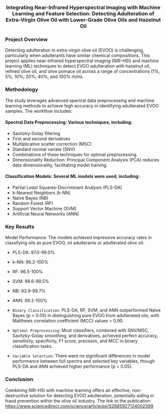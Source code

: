 ### <center><b>Integrating Near-Infrared Hyperspectral Imaging with Machine Learning and Feature Selection: Detecting Adulteration of Extra-Virgin Olive Oil with Lower-Grade Olive Oils and Hazelnut Oil</center> </b>

### Project Overview

Detecting adulteration in extra-virgin olive oil (EVOO) is challenging, particularly when adulterants have similar chemical compositions. This project applies near-infrared hyperspectral imaging (NIR-HSI) and machine learning (ML) techniques to detect EVOO adulteration with hazelnut oil, refined olive oil, and olive pomace oil across a range of concentrations (1%, 5%, 10%, 20%, 40%, and 100% m/m).

### Methodology

The study leverages advanced spectral data preprocessing and machine learning methods to achieve high accuracy in identifying adulterated EVOO samples. The workflow includes:

#### Spectral Data Preprocessing: Various techniques, including:

- Savitzky-Golay filtering
- First and second derivatives
- Multiplicative scatter correction (MSC)
- Standard normal variate (SNV)
- Combinations of these techniques for optimal preprocessing.
- Dimensionality Reduction: Principal Component Analysis (PCA) reduces data dimensionality, facilitating model training.

#### Classification Models: Several ML models were used, including:

- Partial Least Squares-Discriminant Analysis (PLS-DA)
- k-Nearest Neighbors (k-NN)
- Naïve Bayes (NB)
- Random Forest (RF)
- Support Vector Machine (SVM)
- Artificial Neural Networks (ANN)

### Key Results

Model Performance: The models achieved impressive accuracy rates in classifying oils as pure EVOO, oil adulterants or adulterated olive oil:

- PLS-DA: 97.0-99.0%
- k-NN: 96.2-100%
- RF: 96.5-100%
- SVM: 98.6-99.5%
- NB: 93.9-99.7%
- ANN: 99.2-100%

- `Binary Classification`: PLS-DA, RF, SVM, and ANN outperformed Naïve Bayes (p < 0.05) in distinguishing pure EVOO from adulterated oils, with Matthews correlation coefficient (MCC) values > 0.90.

- `Optimal Preprocessing`: Most classifiers, combined with SNV/MSC, Savitzky-Golay smoothing, and derivatives, achieved perfect accuracy, sensitivity, specificity, F1 score, precision, and MCC in binary classification tasks.

- `Variable Selection`: There were no significant differences in model performance between full spectra and selected key variables, though PLS-DA and ANN achieved higher performance (p < 0.05).

### Conclusion

Combining NIR-HSI with machine learning offers an effective, non-destructive solution for detecting EVOO adulteration, potentially aiding in fraud prevention within the olive oil industry.
The link to the publication: https://www.sciencedirect.com/science/article/pii/S2665927124002399 


```python

```
